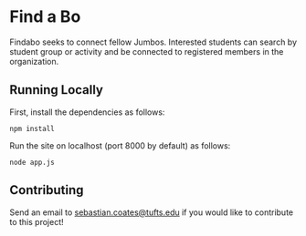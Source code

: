 # Find a Bo 

Findabo seeks to connect fellow Jumbos. Interested students can search by 
student group or activity and be connected to registered members in the
organization.  

## Running Locally

First, install the dependencies as follows: 
```
npm install
```

Run the site on localhost (port 8000 by default) as follows:
```
node app.js
```

## Contributing

Send an email to sebastian.coates@tufts.edu if you would like
to contribute to this project!
